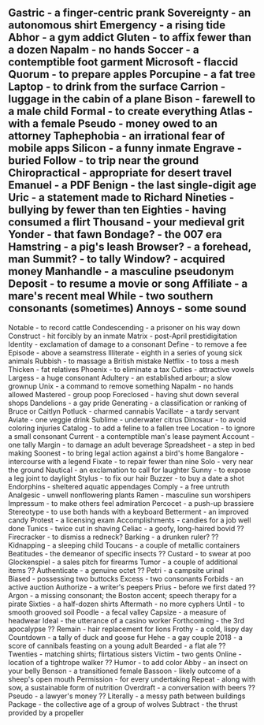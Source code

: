   Gastric - a finger-centric prank
  Sovereignty - an autonomous shirt
  Emergency - a rising tide
  Abhor - a gym addict
  Gluten - to affix fewer than a dozen
  Napalm - no hands
  Soccer - a contemptible foot garment
  Microsoft - flaccid
  Quorum - to prepare apples
  Porcupine - a fat tree
  Laptop - to drink from the surface
  Carrion - luggage in the cabin of a plane
  Bison - farewell to a male child
  Formal - to create everything
  Atlas - with a female
  Pseudo - money owed to an attorney
  Taphephobia - an irrational fear of mobile apps
  Silicon - a funny inmate
  Engrave - buried
  Follow - to trip near the ground
  Chiropractical - appropriate for desert travel
  Emanuel - a PDF
  Benign - the last single-digit age
  Uric - a statement made to Richard
  Nineties - bullying by fewer than ten
  Eighties - having consumed a flirt
  Thousand - your medieval grit
  Yonder - that fawn
  Bondage? - the 007 era
  Hamstring - a pig's leash
  Browser? - a forehead, man
  Summit? - to tally
  Window? - acquired money
  Manhandle - a masculine pseudonym
  Deposit - to resume a movie or song
  Affiliate - a mare's recent meal
  While - two southern consonants (sometimes)
  Annoys - some sound
  ----
  Notable - to record cattle
  Condescending - a prisoner on his way down
  Construct - hit forcibly by an inmate
  Matrix - post-April prestidigitation
  Identity - exclamation of damage to a consonant
  Define - to remove a fee
  Episode - above a seamstress
  Illiterate - eighth in a series of young sick animals
  Rubbish - to massage a British mistake
  Netflix - to toss a mesh
  Thicken - fat relatives
  Phoenix - to eliminate a tax
  Cuties - attractive vowels
  Largess - a huge consonant
  Adultery - an established arbour; a slow grownup
  Unix - a command to remove something
  Napalm - no hands allowed
  Mastered - group poop
  Foreclosed - having shut down several shops
  Dandelions - a gay pride
  Generating - a classification or ranking of Bruce or Caitlyn
  Potluck - charmed cannabis
  Vacillate - a tardy servant
  Aviate - one veggie drink
  Sublime - underwater citrus 
  Dinosaur - to avoid coloring injuries
  Catalog - to add a feline to a fallen tree
  Location - to ignore a small consonant
  Current - a contemptible man's lease payment
  Account - one tally
  Margin - to damage an adult beverage
  Spreadsheet - a step in bed making
  Soonest - to bring legal action against a bird's home
  Bangalore - intercourse with a legend
  Fixate - to repair fewer than nine
  Solo - very near the ground
  Nautical - an exclamation to call for laughter
  Sunny - to expose a leg joint to daylight
  Stylus - to fix our hair
  Buzzer - to buy a date a shot
  Endorphins - sheltered aquatic appendages
  Comply - a free untruth
  Analgesic - unwell nonflowering plants
  Ramen - masculine sun worshipers
  Impressum - to make others feel admiration
  Percocet - a push-up brassiere
  Stereotype - to use both hands with a keyboard
  Betterment - an improved candy
  Protest - a licensing exam
  Accomplishments - candies for a job well done
  Tunics - twice cut in shaving
  Celiac - a goofy, long-haired bovid
  ?? Firecracker - to dismiss a redneck?
  Barking - a drunken ruler?
  ?? Kidnapping - a sleeping child
  Toucans - a couple of metallic containers
  Beatitudes - the demeanor of specific insects
  ?? Custard - to swear at poo
  Glockenspiel - a sales pitch for firearms
  Tumor - a couple of additional items
  ?? Authenticate - a genuine octet
  ?? Petri - a campsite urinal  
  Biased - possessing two buttocks
  Excess - two consonants
  Forbids - an active auction
  Authorize - a writer's peepers
  Prius - before we first dated
  ?? Argon - a missing consonant; the Boston accent; speech therapy for a pirate
  Sixties - a half-dozen shirts
  Aftermath - no more cyphers
  Until - to smooth grooved soil
  Poodle - a fecal valley
  Capsize - a measure of headwear
  Ideal - the utterance of a casino worker
  Forthcoming - the 3rd apocalypse
  ?? Remain - hair replacement for lions
  Frothy - a cold, lispy day
  Countdown - a tally of duck and goose fur
  Hehe - a gay couple
  2018 - a score of cannibals feasting on a young adult
  Bearded - a flat ale
  ?? Twenties - matching shirts; flirtatious sisters
  Victim - two gents
  Online - location of a tightrope walker
  ?? Humor - to add color
  Abby - an insect on your belly
  Benson - a transitioned female
  Bassoon - likely outcome of a sheep's open mouth
  Permission - for every undertaking
  Repeat - along with sow, a sustainable form of nutrition
  Overdraft - a conversation with beers
  ?? Pseudo - a lawyer's money
  ?? Literally - a messy path between buildings
  Package - the collective age of a group of wolves
  Subtract - the thrust provided by a propeller
  
